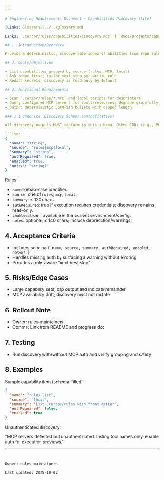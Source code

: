 ```yaml
---
---

# Engineering Requirements Document — Capabilities Discovery (Lite)

[Links: Glossary](../../glossary.md)

Links: `.cursor/rules/capabilities-discovery.mdc` | `docs/projects/capabilities-discovery/tasks.md` | `docs/projects/split-progress/erd.md`

## 1. Introduction/Overview

Provide a deterministic, discoverable index of abilities from repo rules, MCP servers, and local scripts.

## 2. Goals/Objectives

- List capabilities grouped by source (rules, MCP, local)
- Ask scope first; tailor next step per active role
- Redact secrets; discovery is read-only by default

## 3. Functional Requirements

- Scan `.cursor/rules/*.mdc` and local scripts for descriptors
- Query configured MCP servers for tools/resources; degrade gracefully if unauthenticated
- Output deterministic JSON-ish bullets with capped length

### 3.1 Canonical Discovery Schema (authoritative)

All discovery outputs MUST conform to this schema. Other ERDs (e.g., MCP Synergy) MUST reference this section and not redefine fields.

```json
{
  "name": "string",
  "source": "rules|mcp|local",
  "summary": "string",
  "authRequired": true,
  "enabled": true,
  "notes": "string?"
}
```

Rules:

- `name`: kebab-case identifier.
- `source`: one of `rules`, `mcp`, `local`.
- `summary`: ≤ 120 chars.
- `authRequired`: true if execution requires credentials; discovery remains read-only.
- `enabled`: true if available in the current environment/config.
- `notes`: optional; ≤ 140 chars; include deprecation/warnings.

## 4. Acceptance Criteria

- Includes schema `{ name, source, summary, authRequired, enabled, notes? }`
- Handles missing auth by surfacing a warning without erroring
- Provides a role-aware "next best step"

## 5. Risks/Edge Cases

- Large capability sets; cap output and indicate remainder
- MCP availability drift; discovery must not mutate

## 6. Rollout Note

- Owner: rules-maintainers
- Comms: Link from README and progress doc

## 7. Testing

- Run discovery with/without MCP auth and verify grouping and safety

## 8. Examples

Sample capability item (schema-filled):

```json
{
  "name": "rules-list",
  "source": "local",
  "summary": "List .cursor/rules with front matter",
  "authRequired": false,
  "enabled": true
}
```

Unauthenticated discovery:

"MCP servers detected but unauthenticated. Listing tool names only; enable auth for execution previews."

---
```


Owner: rules-maintainers

Last updated: 2025-10-02
